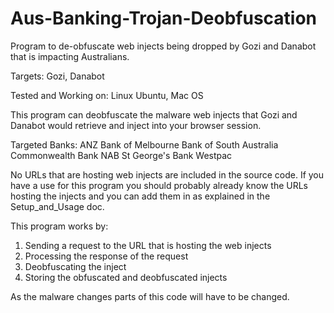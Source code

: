 # Aus-Banking-Trojan-Deobfuscation
Program to de-obfuscate web injects being dropped by Gozi and Danabot that is impacting Australians.

Targets: 
  Gozi,
  Danabot

Tested and Working on: 
  Linux Ubuntu,
  Mac OS
  
This program can deobfuscate the malware web injects that Gozi and Danabot would retrieve and inject into your browser session.

Targeted Banks:
  ANZ
  Bank of Melbourne
  Bank of South Australia
  Commonwealth Bank
  NAB
  St George's Bank
  Westpac

No URLs that are hosting web injects are included in the source code. If you have a use for this program you should probably already know the URLs hosting the injects and you can add them in as explained in the Setup_and_Usage doc.

This program works by:
  1. Sending a request to the URL that is hosting the web injects 
  2. Processing the response of the request
  3. Deobfuscating the inject
  4. Storing the obfuscated and deobfuscated injects

As the malware changes parts of this code will have to be changed.
